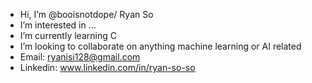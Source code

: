 - Hi, I’m @booisnotdope/ Ryan So
- I’m interested in ...
- I’m currently learning C
- I’m looking to collaborate on anything machine learning or AI related
- Email: ryanisi128@gmail.com
- Linkedin: www.linkedin.com/in/ryan-so-so

<!---
booisnotdope/booisnotdope is a ✨ special ✨ repository because its `README.md` (this file) appears on your GitHub profile.
You can click the Preview link to take a look at your changes.
--->
